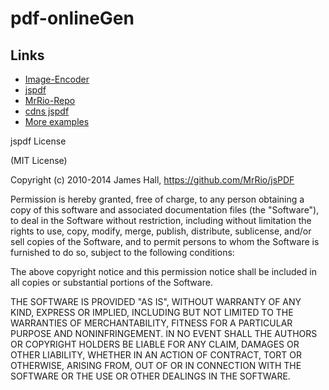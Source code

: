 # pdf-onlineGen

## Links

* [Image-Encoder](https://www.base64-image.de/)
* [jspdf](https://parall.ax/products/jspdf)
* [MrRio-Repo](https://github.com/MrRio/jsPDF)
* [cdns jspdf](https://cdnjs.com/libraries/jspdf)
* [More examples](https://mrrio.github.io)


jspdf License

(MIT License)

Copyright (c) 2010-2014 James Hall, https://github.com/MrRio/jsPDF

Permission is hereby granted, free of charge, to any person obtaining a copy of this software and associated documentation files (the "Software"), to deal in the Software without restriction, including without limitation the rights to use, copy, modify, merge, publish, distribute, sublicense, and/or sell copies of the Software, and to permit persons to whom the Software is furnished to do so, subject to the following conditions:

The above copyright notice and this permission notice shall be included in all copies or substantial portions of the Software.

THE SOFTWARE IS PROVIDED "AS IS", WITHOUT WARRANTY OF ANY KIND, EXPRESS OR IMPLIED, INCLUDING BUT NOT LIMITED TO THE WARRANTIES OF MERCHANTABILITY, FITNESS FOR A PARTICULAR PURPOSE AND NONINFRINGEMENT. IN NO EVENT SHALL THE AUTHORS OR COPYRIGHT HOLDERS BE LIABLE FOR ANY CLAIM, DAMAGES OR OTHER LIABILITY, WHETHER IN AN ACTION OF CONTRACT, TORT OR OTHERWISE, ARISING FROM, OUT OF OR IN CONNECTION WITH THE SOFTWARE OR THE USE OR OTHER DEALINGS IN THE SOFTWARE.
